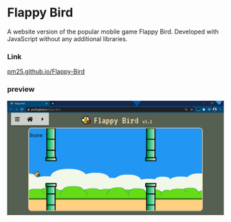 # Flappy Bird

A website version of the popular mobile game Flappy Bird. Developed with JavaScript without any additional libraries.

### Link
[pm25.github.io/Flappy-Bird](https://pm25.github.io/Flappy-Bird)

### preview

![snapshot](img/preview.jpg)
